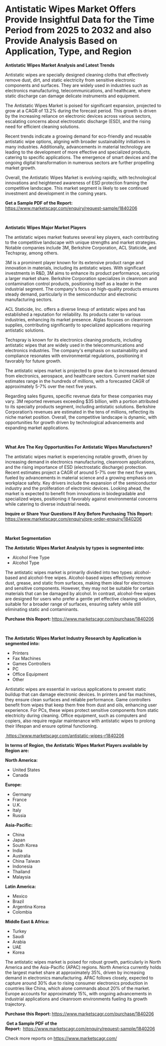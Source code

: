 <p><h1>Antistatic Wipes Market Offers Provide Insightful Data for the Time Period from 2025 to 2032 and also Provide Analysis Based on Application, Type, and Region</h1></p><p><strong>Antistatic Wipes Market Analysis and Latest Trends</strong></p>
<p><p>Antistatic wipes are specially designed cleaning cloths that effectively remove dust, dirt, and static electricity from sensitive electronic components and surfaces. They are widely used in industries such as electronics manufacturing, telecommunications, and healthcare, where static discharge can damage delicate instruments and equipment. </p><p>The Antistatic Wipes Market is poised for significant expansion, projected to grow at a CAGR of 13.2% during the forecast period. This growth is driven by the increasing reliance on electronic devices across various sectors, escalating concerns about electrostatic discharge (ESD), and the rising need for efficient cleaning solutions. </p><p>Recent trends indicate a growing demand for eco-friendly and reusable antistatic wipe options, aligning with broader sustainability initiatives in many industries. Additionally, advancements in material technology are leading to the development of more effective and specialized products, catering to specific applications. The emergence of smart devices and the ongoing digital transformation in numerous sectors are further propelling market growth. </p><p>Overall, the Antistatic Wipes Market is evolving rapidly, with technological innovations and heightened awareness of ESD protection framing the competitive landscape. This market segment is likely to see continued investment and development in the coming years.</p></p>
<p><strong>Get a Sample PDF of the Report:&nbsp;</strong> <a href="https://www.marketscagr.com/enquiry/request-sample/1840206?utm_campaign=2660&utm_medium=2&utm_source=Github&utm_content=ia&utm_term=05042025&utm_id=antistatic-wipes">https://www.marketscagr.com/enquiry/request-sample/1840206</a></p>
<p>&nbsp;</p>
<p><strong>Antistatic Wipes Major Market Players</strong></p>
<p><p>The antistatic wipes market features several key players, each contributing to the competitive landscape with unique strengths and market strategies. Notable companies include 3M, Berkshire Corporation, ACL Staticide, and Techspray, among others.</p><p>3M is a prominent player known for its extensive product range and innovation in materials, including its antistatic wipes. With significant investments in R&D, 3M aims to enhance its product performance, securing a larger market share. Berkshire Corporation specializes in cleanroom and contamination control products, positioning itself as a leader in the industrial segment. The company's focus on high-quality products ensures steady demand, particularly in the semiconductor and electronic manufacturing sectors.</p><p>ACL Staticide, Inc. offers a diverse lineup of antistatic wipes and has established a reputation for reliability. Its products cater to various industries, enhancing its market presence. Alglas focuses on cleanroom supplies, contributing significantly to specialized applications requiring antistatic solutions.</p><p>Techspray is known for its electronics cleaning products, including antistatic wipes that are widely used in the telecommunications and electronics industries. The company's emphasis on sustainability and compliance resonates with environmental regulations, positioning it favorably for future growth.</p><p>The antistatic wipes market is projected to grow due to increased demand from electronics, aerospace, and healthcare sectors. Current market size estimates range in the hundreds of millions, with a forecasted CAGR of approximately 5-7% over the next five years.</p><p>Regarding sales figures, specific revenue data for these companies may vary. 3M reported revenues exceeding $35 billion, with a portion attributed to its specialty products segment, including antistatic solutions. Berkshire Corporation’s revenues are estimated in the tens of millions, reflecting its niche market position. Overall, the competitive landscape is dynamic, with opportunities for growth driven by technological advancements and expanding market applications.</p></p>
<p>&nbsp;</p>
<p><strong>What Are The Key Opportunities For Antistatic Wipes Manufacturers?</strong></p>
<p><p>The antistatic wipes market is experiencing notable growth, driven by increasing demand in electronics manufacturing, cleanroom applications, and the rising importance of ESD (electrostatic discharge) protection. Recent estimates project a CAGR of around 5-7% over the next five years, fueled by advancements in material science and a growing emphasis on workplace safety. Key drivers include the expansion of the semiconductor industry and the proliferation of electronic devices. Looking ahead, the market is expected to benefit from innovations in biodegradable and specialized wipes, positioning it favorably against environmental concerns while catering to diverse industrial needs.</p></p>
<p><strong>Inquire or Share Your Questions If Any Before Purchasing This Report:</strong> <a href="https://www.marketscagr.com/enquiry/pre-order-enquiry/1840206?utm_campaign=2660&utm_medium=2&utm_source=Github&utm_content=ia&utm_term=05042025&utm_id=antistatic-wipes">https://www.marketscagr.com/enquiry/pre-order-enquiry/1840206</a></p>
<p>&nbsp;</p>
<p><strong>Market Segmentation</strong></p>
<p><strong>The Antistatic Wipes Market Analysis by types is segmented into:</strong></p>
<p><ul><li>Alcohol Free Type</li><li>Alcohol Type</li></ul></p>
<p><p>The antistatic wipes market is primarily divided into two types: alcohol-based and alcohol-free wipes. Alcohol-based wipes effectively remove dust, grease, and static from surfaces, making them ideal for electronics and sensitive components. However, they may not be suitable for certain materials that can be damaged by alcohol. In contrast, alcohol-free wipes are designed for users who prefer a gentle yet effective cleaning solution, suitable for a broader range of surfaces, ensuring safety while still eliminating static and contaminants.</p></p>
<p><strong>Purchase this Report:&nbsp;</strong><a href="https://www.marketscagr.com/purchase/1840206?utm_campaign=2660&utm_medium=2&utm_source=Github&utm_content=ia&utm_term=05042025&utm_id=antistatic-wipes">https://www.marketscagr.com/purchase/1840206</a></p>
<p>&nbsp;</p>
<p><strong>The Antistatic Wipes Market Industry Research by Application is segmented into:</strong></p>
<p><ul><li>Printers</li><li>Fax Machines</li><li>Games Controllers</li><li>PC</li><li>Office Equipment</li><li>Other</li></ul></p>
<p><p>Antistatic wipes are essential in various applications to prevent static buildup that can damage electronic devices. In printers and fax machines, they ensure clean surfaces and reliable performance. Game controllers benefit from wipes that keep them free from dust and oils, enhancing user experience. For PCs, these wipes protect sensitive components from static electricity during cleaning. Office equipment, such as computers and copiers, also require regular maintenance with antistatic wipes to prolong their lifespan and ensure optimal functioning.</p></p>
<p><a href="https://www.marketscagr.com/antistatic-wipes-r1840206?utm_campaign=2660&utm_medium=2&utm_source=Github&utm_content=ia&utm_term=05042025&utm_id=antistatic-wipes">&nbsp;https://www.marketscagr.com/antistatic-wipes-r1840206</a></p>
<p><strong>In terms of Region, the Antistatic Wipes Market Players available by Region are:</strong></p>
<p>
    <p> <strong> North America: </strong>
        <ul>
            <li>United States</li>
            <li>Canada</li>
        </ul>
        </p> 
    <p> <strong> Europe: </strong>
        <ul>
            <li>Germany</li>
            <li>France</li>
            <li>U.K.</li>
            <li>Italy</li>
            <li>Russia</li>
        </ul>
        </p> 
    <p> <strong> Asia-Pacific: </strong>
        <ul>
            <li>China</li>
            <li>Japan</li>
            <li>South Korea</li>
            <li>India</li>
            <li>Australia</li>
            <li>China Taiwan</li>
            <li>Indonesia</li>
            <li>Thailand</li>
            <li>Malaysia</li>
        </ul>
        </p> 
    <p> <strong> Latin America: </strong>
        <ul>
            <li>Mexico</li>
            <li>Brazil</li>
            <li>Argentina Korea</li>
            <li>Colombia</li>
        </ul>
        </p> 
    <p> <strong> Middle East & Africa: </strong>
        <ul>
            <li>Turkey</li>
            <li>Saudi</li>
            <li>Arabia</li>
            <li>UAE</li>
            <li>Korea</li>
        </ul>
    </p>
    </p>
<p><p>The antistatic wipes market is poised for robust growth, particularly in North America and the Asia-Pacific (APAC) regions. North America currently holds the largest market share at approximately 35%, driven by increasing demand in electronics manufacturing. APAC follows closely, expected to capture around 30% due to rising consumer electronics production in countries like China, which alone commands about 20% of the market. Europe accounts for approximately 15%, with ongoing advancements in industrial applications and cleanroom environments fueling its growth trajectory.</p></p>
<p><strong>Purchase this Report: </strong><a href="https://www.marketscagr.com/purchase/1840206?utm_campaign=2660&utm_medium=2&utm_source=Github&utm_content=ia&utm_term=05042025&utm_id=antistatic-wipes">https://www.marketscagr.com/purchase/1840206</a></p>
<p>&nbsp;<strong>Get a Sample PDF of the Report:&nbsp;&nbsp;</strong><a href="https://www.marketscagr.com/enquiry/request-sample/1840206?utm_campaign=2660&utm_medium=2&utm_source=Github&utm_content=ia&utm_term=05042025&utm_id=antistatic-wipes">https://www.marketscagr.com/enquiry/request-sample/1840206</a></p>
<p><strong></strong></p>
<p>Check more reports on <a href="https://www.marketscagr.com/?utm_campaign=2660&utm_medium=2&utm_source=Github&utm_content=ia&utm_term=05042025&utm_id=antistatic-wipes">https://www.marketscagr.com/</a></p>